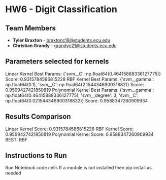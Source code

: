# HW6 - Digit Classification

## Team Members
- **Tyler Braxton** - braxtonc18@students.ecu.edu
- **Christian Grandy** - grandyc21@students.ecu.edu

## Parameters selected for kernels
Linear Kernel Best Params: {'svm__C': np.float64(0.46415888336127775)} Score: 0.9315784586815228
RBF Kernel Best Params: {'svm__gamma': np.float64(0.1), 'svm__C': np.float64(2.154434690031882)} Score: 0.9599427421850819
Polynomial Kernel Best Params: {'svm__gamma': np.float64(0.46415888336127775), 'svm__degree': 3, 'svm__C': np.float64(0.021544346900318832)} Score: 0.9588347260909934

## Results Comparison
Linear Kernel Score: 0.9315784586815228
RBF Kernel Score: 0.9599427421850819
Polynomial Kernel Score: 0.9588347260909934
BEST: RBF

## Instructions to Run
Run Notebook code cells
If a module is not installed then pip install as needed